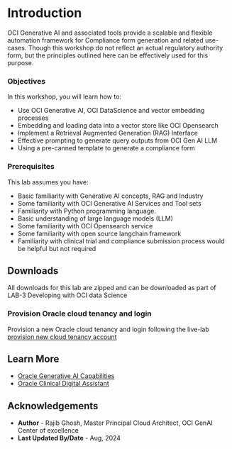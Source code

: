 # Introduction

OCI Generative AI and associated tools provide a scalable and flexible automation framework for Compliance form generation and related use-cases. Though this workshop do not reflect an actual regulatory authority form, but the principles outlined here can be effectively used for this purpose.

### Objectives

In this workshop, you will learn how to:

* Use OCI Generative AI, OCI DataScience and vector embedding processes
* Embedding and loading data into a vector store like OCI Opensearch
* Implement a Retrieval Augmented Generation (RAG) Interface
* Effective prompting to generate query outputs from OCI Gen AI LLM
* Using a pre-canned template to generate a compliance form

### Prerequisites

This lab assumes you have:

* Basic familiarity with Generative AI concepts, RAG and Industry
* Some familiarity with OCI Generative AI Services and Tool sets
* Familiarity with Python programming language.
* Basic understanding of large language models (LLM)
* Some familiarity with OCI Opensearch service
* Some familiarity with open source langchain framework
* Familiarity with clinical trial and compliance submission process would be helpful but not required

## Downloads

All downloads for this lab are zipped and can be downloaded as part of LAB-3 Developing with OCI data Science

### Provision Oracle cloud tenancy and login

Provision a new Oracle cloud tenancy and login following the live-lab
  [provision new cloud tenancy account](https://github.com/oracle-livelabs/common/blob/main/labs/cloud-login/event-register-free-tier-account.md)

## Learn More

* [Oracle Generative AI Capabilities](https://www.oracle.com/artificial-intelligence/generative-ai/)
* [Oracle Clinical Digital Assistant](https://www.oracle.com/health/clinical-suite/clinical-digital-assistant/)

## Acknowledgements

* **Author** - Rajib Ghosh, Master Principal Cloud Architect, OCI GenAI Center of excellence
* **Last Updated By/Date** - Aug, 2024
